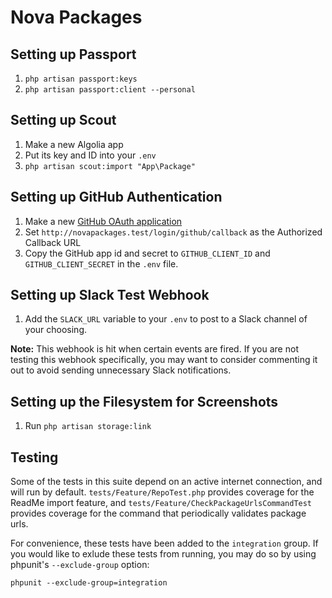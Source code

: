 # Nova Packages

## Setting up Passport

1. `php artisan passport:keys`
2. `php artisan passport:client --personal`

## Setting up Scout

1. Make a new Algolia app
2. Put its key and ID into your `.env`
3. `php artisan scout:import "App\Package"`

## Setting up GitHub Authentication

1. Make a new [GitHub OAuth application](https://github.com/settings/tokens)
2. Set `http://novapackages.test/login/github/callback` as the Authorized Callback URL
3. Copy the GitHub app id and secret to `GITHUB_CLIENT_ID` and `GITHUB_CLIENT_SECRET` in the `.env` file.

## Setting up Slack Test Webhook

1. Add the `SLACK_URL` variable to your `.env` to post to a Slack channel of your choosing.

**Note:** This webhook is hit when certain events are fired. If you are not testing this webhook specifically, you may want to consider commenting it out to avoid sending unnecessary Slack notifications.

## Setting up the Filesystem for Screenshots

1. Run `php artisan storage:link`

## Testing

Some of the tests in this suite depend on an active internet connection, and will run by default. `tests/Feature/RepoTest.php` provides coverage for the ReadMe import feature, and `tests/Feature/CheckPackageUrlsCommandTest` provides coverage for the command that periodically validates package urls.

For convenience, these tests have been added to the `integration` group. If you would like to exlude these tests from running, you may do so by using phpunit's `--exclude-group` option:

```
phpunit --exclude-group=integration
```
